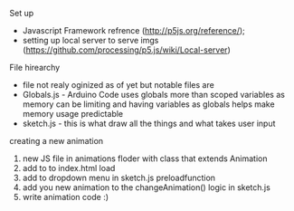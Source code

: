 Set up
* Javascript Framework refrence (http://p5js.org/reference/);
* setting up local server to serve imgs (https://github.com/processing/p5.js/wiki/Local-server)

File hirearchy 
* file not realy oginized as of yet but notable files are
* Globals.js - Arduino Code uses globals more than scoped variables as memory can be limiting and having variables as globals helps make memory usage predictable
* sketch.js - this is what draw all the things and what takes user input


creating a new animation
1. new JS file in animations floder with class that extends Animation
2. add to to index.html load
3. add to dropdown menu in sketch.js preloadfunction
4. add you new animation to the changeAnimation() logic in sketch.js
5. write animation code :)
